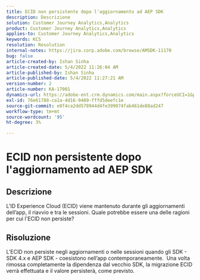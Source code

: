 ```yaml
---
title: ECID non persistente dopo l'aggiornamento ad AEP SDK
description: Descrizione
solution: Customer Journey Analytics,Analytics
product: Customer Journey Analytics,Analytics
applies-to: Customer Journey Analytics,Analytics
keywords: KCS
resolution: Resolution
internal-notes: https://jira.corp.adobe.com/browse/AMSDK-11170
bug: false
article-created-by: Ishan Sinha
article-created-date: 5/4/2022 11:26:04 AM
article-published-by: Ishan Sinha
article-published-date: 5/4/2022 11:27:21 AM
version-number: 2
article-number: KA-17001
dynamics-url: https://adobe-ent.crm.dynamics.com/main.aspx?forceUCI=1&pagetype=entityrecord&etn=knowledgearticle&id=709275fb-9ccb-ec11-a7b5-6045bd00db25
exl-id: 76e61788-ca1a-4d16-9489-fffd5deefc1e
source-git-commit: e8f4ca2dd578944d4fe399074fab461de88ad247
workflow-type: tm+mt
source-wordcount: '95'
ht-degree: 3%

---
```


# ECID non persistente dopo l&#39;aggiornamento ad AEP SDK

## Descrizione


L’ID Experience Cloud (ECID) viene mantenuto durante gli aggiornamenti dell’app, il riavvio e tra le sessioni. Quale potrebbe essere una delle ragioni per cui l&#39;ECID non persiste?


## Risoluzione


L’ECID non persiste negli aggiornamenti o nelle sessioni quando gli SDK - SDK 4.x e AEP SDK - coesistono nell’app contemporaneamente.  Una volta rimossa completamente la dipendenza dal vecchio SDK, la migrazione ECID verrà effettuata e il valore persisterà, come previsto.
